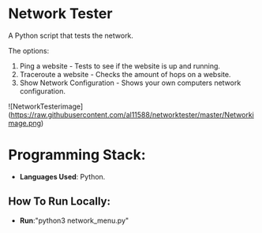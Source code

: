 # Network Tester

A Python script that tests the network. 

The options: 
1. Ping a website - Tests to see if the website is up and running.
2. Traceroute a website - Checks the amount of hops on a website.
3. Show Network Configuration - Shows your own computers network configuration. 

![NetworkTesterimage] (https://raw.githubusercontent.com/al11588/networktester/master/Networkimage.png)

# Programming Stack: 

*	**Languages Used**: Python.

## How To Run Locally:

* 	**Run**:"python3 network_menu.py" 
